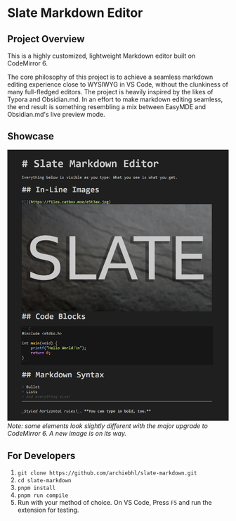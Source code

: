 # Slate Markdown Editor

## Project Overview

This is a highly customized, lightweight Markdown editor built on CodeMirror 6.

The core philosophy of this project is to achieve a seamless markdown editing experience close to WYSIWYG in VS Code, without the clunkiness of many full-fledged editors. The project is heavily inspired by the likes of Typora and Obsidian.md. In an effort to make markdown editing seamless, the end result is something resembling a mix between EasyMDE and Obsidian.md's live preview mode. 

## Showcase

![Slate Demo](media/Slate-Preview-0.0.1.jpg)
*Note: some elements look slightly different with the major upgrade to CodeMirror 6. A new image is on its way.*

## For Developers

1. `git clone https://github.com/archiebhl/slate-markdown.git`
2. `cd slate-markdown`
3. `pnpm install`
4. `pnpm run compile`
5. Run with your method of choice. On VS Code, Press `F5` and run the extension for testing. 